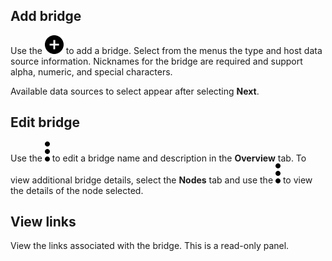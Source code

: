 
## Add bridge


Use the ![""](Images/ebt1659745488877.svg) to add a bridge. Select from the menus the type and host data source information. Nicknames for the bridge are required and support alpha, numeric, and special characters.

Available data sources to select appear after selecting **Next**.

## Edit bridge


Use the ![""](Images/zsz1597101912145.svg) to edit a bridge name and description in the **Overview** tab. To view additional bridge details, select the **Nodes** tab and use the ![""](Images/zsz1597101912145.svg) to view the details of the node selected.

## View links


View the links associated with the bridge. This is a read-only panel.

